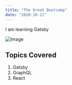```yaml
---
title: "The Great Bootcamp"
date: "2020-10-21"
---
```


I am learning Gatsby

![Image](./image.jpg)

## Topics Covered

1. Gatsby
2. GraphQL
3. React